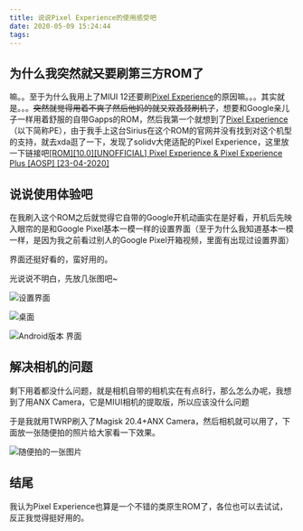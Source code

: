 ```yaml
---
title: 说说Pixel Experience的使用感受吧
date: 2020-05-09 15:24:44
tags:
---
```


## 为什么我突然就~~又~~要刷第三方ROM了

嘛。。至于为什么我用上了MIUI 12还要刷[Pixel Experience](https://download.pixelexperience.org/)的原因嘛。。。其实就是。。。~~突然就觉得用着不爽了然后他妈的就又双叒叕刷机了~~，想要和Google亲儿子一样用着舒服的自带Gapps的ROM，然后我第一个就想到了[Pixel Experience](https://download.pixelexperience.org/)（以下简称PE），由于我手上这台Sirius在这个ROM的官网并没有找到对这个机型的支持，就去xda逛了一下，发现了solidv大佬适配的Pixel Experience，这里放一下链接吧[[ROM][10.0][UNOFFICIAL] Pixel Experience & Pixel Experience Plus [AOSP] [23-04-2020]](https://forum.xda-developers.com/mi-8-se/development/rom-pixel-experience-t4039373)

<!-- more -->

## 说说使用体验吧

在我刷入这个ROM之后就觉得它自带的Google开机动画实在是好看，开机后先映入眼帘的是和Google Pixel基本一模一样的设置界面（至于为什么我知道基本一模一样，是因为我之前看过别人的Google Pixel开箱视频，里面有出现过设置界面）

界面还挺好看的，蛮好用的。

光说说不明白，先放几张图吧~

![设置界面](https://cdn.jsdelivr.net/gh/Mashirl/Images/TIM图片20200509161105.jpg)

![桌面](https://cdn.jsdelivr.net/gh/Mashirl/Images/TIM图片20200509161121.png)

![Android版本 界面](https://cdn.jsdelivr.net/gh/Mashirl/Images/TIM图片20200509161140.jpg)

## 解决相机的问题

剩下用着都没什么问题，就是相机自带的相机实在有点8行，那么怎么办呢，我想到了用ANX Camera，它是MIUI相机的提取版，所以应该没什么问题

于是我就用TWRP刷入了Magisk 20.4+ANX Camera，然后相机就可以用了，下面放一张随便拍的照片给大家看一下效果。

![随便拍的一张图片](https://cdn.jsdelivr.net/gh/Mashirl/Images/20200509-1.jpg)

## 结尾

我认为Pixel Experience也算是一个不错的类原生ROM了，各位也可以去试试，反正我觉得挺好用的。